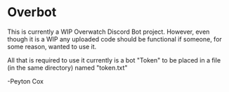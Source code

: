# Overbot
This is currently a WIP Overwatch Discord Bot project. However, even though it is a WIP any uploaded code should be functional if someone, for some reason, wanted to use it.

All that is required to use it currently is a bot "Token" to be placed in a file (in the same directory) named "token.txt"

-Peyton Cox
